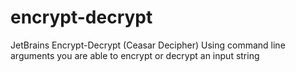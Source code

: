 # encrypt-decrypt
JetBrains Encrypt-Decrypt (Ceasar Decipher)
Using command line arguments you are able to encrypt or decrypt an input string
